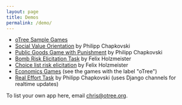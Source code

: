 ```yaml
---
layout: page
title: Demos
permalink: /demo/
---
```


-   [oTree Sample Games](http://otree-demo.herokuapp.com/demo/)
-   [Social Value Orientation](http://svomeasure.herokuapp.com/demo/) by Philipp Chapkovski
-   [Public Goods Game with Punishment](https://morning-woodland-64585.herokuapp.com/demo/) by Philipp Chapkovski
-   [Bomb Risk Elicitation Task](http://bret-demo.herokuapp.com/demo/) by Felix Holzmeister
-   [Choice list risk elicitation](http://cl-demo.herokuapp.com/demo/) by Felix Holzmeister
-   [Economics Games](https://economics-games.com/games) (see the games with the label "oTree")
-   [Real Effort Task](https://morning-citadel-36858.herokuapp.com/) by Philipp Chapkovski (uses Django channels for realtime updates)

To list your own app here, email chris@otree.org.